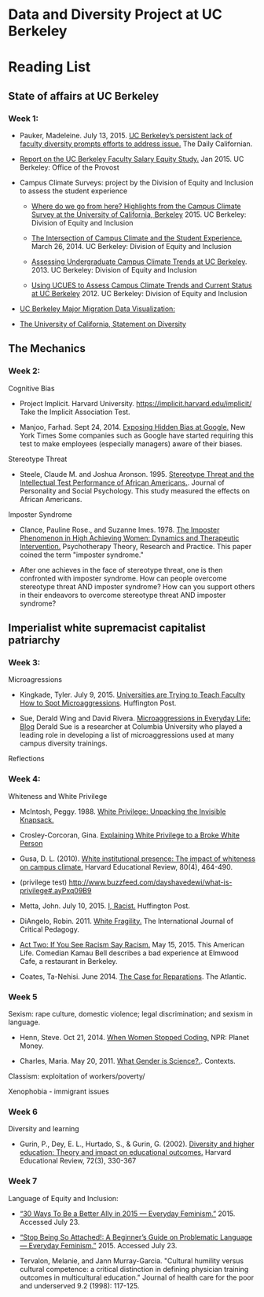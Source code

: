 # Data and Diversity Project at UC Berkeley

# Reading List

## State of affairs at UC Berkeley
### Week 1:
- Pauker, Madeleine. July 13, 2015. [UC Berkeley’s persistent lack of faculty diversity prompts efforts to address issue.](http://www.dailycal.org/2015/07/12/uc-berkeleys-persistent-lack-of-faculty-diversity-prompts-efforts-to-address-issue/) The Daily Californian.

- [Report on the UC Berkeley Faculty Salary Equity Study.](http://vpf.berkeley.edu/sites/default/files/Equity%20Study%20Report%20final%201-26-15%20--revised.pdf) Jan 2015. UC Berkeley: Office of the Provost

- Campus Climate Surveys: project by the Division of Equity and Inclusion to assess the student experience

	- [Where do we go from here? Highlights from the Campus Climate Survey at the University of California, Berkeley](http://diversity.berkeley.edu/sites/default/files/general/uc_berkeley_campus_climate_report_-_where_do_we_go_from_here.pdf) 2015. UC Berkeley: Division of Equity and Inclusion

	- [The Intersection of Campus Climate and the Student Experience.](http://opa.berkeley.edu/sites/default/files/NACADA%202014%20-%20Campus%20Climate%20and%20the%20Student%20Experience%20FINAL%20%281%2908_28.pdf) March 26, 2014. UC Berkeley: Division of Equity and Inclusion

	- [Assessing Undergraduate Campus Climate Trends at UC Berkeley](http://opa.berkeley.edu/sites/default/files/StayDay2013-CampusClimateTrends.pdf). 2013. UC Berkeley: Division of Equity and Inclusion

	- [Using UCUES to Assess Campus Climate Trends and Current Status at UC Berkeley](http://opa.berkeley.edu/sites/default/files/UCBerkeleyStayDay2012Handout08_28.pdf) 2012.  UC Berkeley: Division of Equity and Inclusion

- [UC Berkeley Major Migration Data Visualization:](http://saraquigley.github.io/major-migration/)

- [The University of California, Statement on Diversity](http://regents.universityofcalifornia.edu/governance/policies/4400.html)




## The Mechanics
### Week 2:
Cognitive Bias

- Project Implicit. Harvard University. https://implicit.harvard.edu/implicit/
Take the Implicit Association Test.   

- Manjoo, Farhad. Sept 24, 2014. [Exposing Hidden Bias at Google.](http://www.nytimes.com/2014/09/25/technology/exposing-hidden-biases-at-google-to-improve-diversity.html?_r=0) New York Times
Some companies such as Google have started requiring this test to make employees (especially managers) aware of their biases.  

Stereotype Threat

- Steele, Claude M. and Joshua Aronson. 1995. [Stereotype Threat and the Intellectual Test Performance of African Americans.](http://mrnas.pbworks.com/f/claude+steele+stereotype+threat+1995.pdf).  Journal of Personality and Social Psychology. 
This study measured the effects on African Americans.

Imposter Syndrome

- Clance, Pauline Rose., and Suzanne Imes. 1978. [The Imposter Phenomenon in High Achieving Women: Dynamics and Therapeutic Intervention.](http://www.paulineroseclance.com/pdf/ip_high_achieving_women.pdf) Psychotherapy Theory, Research and Practice. 
This paper coined the term "imposter syndrome."

- After one achieves in the face of stereotype threat, one is then confronted with imposter syndrome.  How can people overcome stereotype threat AND imposter syndrome?  How can you support others in their endeavors to overcome stereotype threat AND imposter syndrome?  

## Imperialist white supremacist capitalist patriarchy
### Week 3:
Microagressions

- Kingkade, Tyler. July 9, 2015. [Universities are Trying to Teach Faculty How to Spot Microaggressions](http://www.huffingtonpost.com/entry/universities-microaggressions_559ec77be4b096729155bfec). Huffington Post.

- Sue, Derald Wing and David Rivera. [Microaggressions in Everyday Life: Blog](https://www.psychologytoday.com/blog/microaggressions-in-everyday-life)
Derald Sue is a researcher at Columbia University who played a leading role in developing a list of microaggressions used at many campus diversity trainings.

Reflections

### Week 4:
Whiteness and White Privilege

- McIntosh, Peggy. 1988. [White Privilege: Unpacking the Invisible Knapsack. ](http://www.deanza.edu/faculty/lewisjulie/White%20Priviledge%20Unpacking%20the%20Invisible%20Knapsack.pdf)

- Crosley-Corcoran, Gina. [Explaining White Privilege to a Broke White Person](http://occupywallstreet.net/story/explaining-white-privilege-broke-white-person)

- Gusa, D. L. (2010). [White institutional presence: The impact of whiteness on campus climate.](http://itec.macam.ac.il/portal/ArticlePage.aspx?id=2597) Harvard Educational Review, 80(4), 464-490. 

- (privilege test) http://www.buzzfeed.com/dayshavedewi/what-is-privilege#.ayPxq09B9

- Metta, John. July 10, 2015. [I, Racist.](http://www.huffingtonpost.com/john-metta/i-racist_b_7770652.html) Huffington Post.

- DiAngelo, Robin. 2011. [White Fragility.](https://libjournal.uncg.edu/index.php/ijcp/article/view/249) The International Journal of Critical Pedagogy. 

- [Act Two: If You See Racism Say Racism.](http://www.thisamericanlife.org/radio-archives/episode/557/birds-bees?act=2) May 15, 2015. This American Life.
Comedian Kamau Bell describes a bad experience at Elmwood Cafe, a restaurant in Berkeley.

- Coates, Ta-Nehisi. June 2014. [The Case for Reparations](http://www.theatlantic.com/features/archive/2014/05/the-case-for-reparations/361631/). The Atlantic.

### Week 5
Sexism: rape culture, domestic violence; legal discrimination; and sexism in language. 

- Henn, Steve. Oct 21, 2014. [When Women Stopped Coding.](http://www.npr.org/blogs/money/2014/10/21/357629765/when-women-stopped-coding) NPR: Planet Money.

- Charles, Maria. May 20, 2011. [What Gender is Science?.](http://contexts.org/articles/what-gender-is-science/). Contexts.

Classism: exploitation of workers/poverty/


Xenophobia  - immigrant issues


### Week 6
Diversity and learning

- Gurin, P., Dey, E. L., Hurtado, S., & Gurin, G. (2002). [Diversity and higher education: Theory and impact on educational outcomes.](http://hepgjournals.org/doi/abs/10.17763/haer.72.3.01151786u134n051) Harvard Educational Review, 72(3), 330-367 

### Week 7

Language of Equity and Inclusion: 

- [“30 Ways To Be a Better Ally in 2015 — Everyday Feminism.”](http://everydayfeminism.com/2014/01/30-ways-to-be-a-better-ally-in-2014/) 2015. Accessed July 23. 

- [“Stop Being So Attached!: A Beginner’s Guide on Problematic Language — Everyday Feminism.”](http://everydayfeminism.com/2014/02/guide-on-problematic-language/) 2015. Accessed July 23. 

- Tervalon, Melanie, and Jann Murray-Garcia. "Cultural humility versus cultural competence: a critical distinction in defining physician training outcomes in multicultural education." Journal of health care for the poor and underserved 9.2 (1998): 117-125.